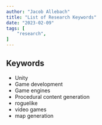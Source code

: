 ```yaml
---
author: "Jacob Allebach"
title: "List of Research Keywords"
date: "2023-02-09"
tags: [
    "research",
]
---
```


## Keywords

- Unity
- Game development
- Game engines
- Procedural content generation
- roguelike
- video games
- map generation
